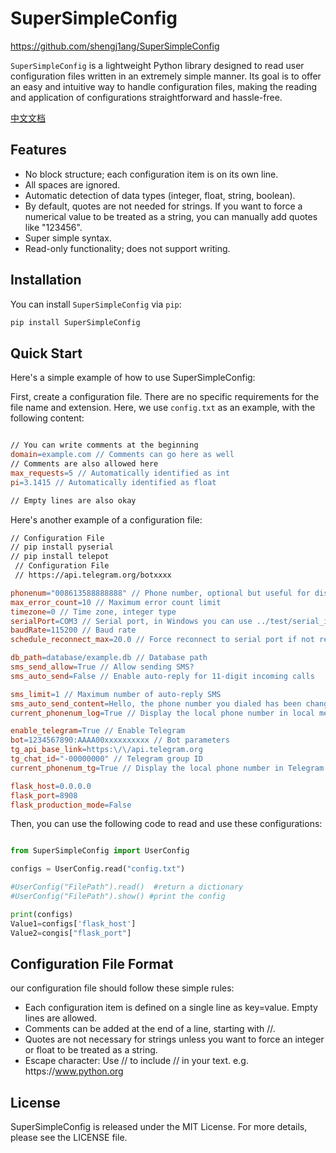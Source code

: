 # SuperSimpleConfig

https://github.com/shengj1ang/SuperSimpleConfig

`SuperSimpleConfig`  is a lightweight Python library designed to read user configuration files written in an extremely simple manner. Its goal is to offer an easy and intuitive way to handle configuration files, making the reading and application of configurations straightforward and hassle-free.

[中文文档](https://github.com/shengj1ang/SuperSimpleConfig/blob/main/README-ZH.md)

## Features

- No block structure; each configuration item is on its own line.
- All spaces are ignored.
- Automatic detection of data types (integer, float, string, boolean).
- By default, quotes are not needed for strings. If you want to force a numerical value to be treated as a string, you can manually add quotes like "123456".
- Super simple syntax.
- Read-only functionality; does not support writing.


## Installation

You can install `SuperSimpleConfig` via `pip`:

```bash
pip install SuperSimpleConfig
```

## Quick Start

Here's a simple example of how to use SuperSimpleConfig:

First, create a configuration file. There are no specific requirements for the file name and extension. Here, we use `config.txt` as an example, with the following content:

```makefile

// You can write comments at the beginning
domain=example.com // Comments can go here as well
// Comments are also allowed here
max_requests=5 // Automatically identified as int
pi=3.1415 // Automatically identified as float

// Empty lines are also okay

```
Here's another example of a configuration file:
```makefile
// Configuration File
// pip install pyserial
// pip install telepot
 // Configuration File
 // https://api.telegram.org/botxxxx

phonenum="008613588888888" // Phone number, optional but useful for distinction in multiple instances.
max_error_count=10 // Maximum error count limit
timezone=0 // Time zone, integer type
serialPort=COM3 // Serial port, in Windows you can use ../test/serial_init.cmd to get it
baudRate=115200 // Baud rate
schedule_reconnect_max=20.0 // Force reconnect to serial port if not refreshed in X seconds

db_path=database/example.db // Database path
sms_send_allow=True // Allow sending SMS?
sms_auto_send=False // Enable auto-reply for 11-digit incoming calls

sms_limit=1 // Maximum number of auto-reply SMS
sms_auto_send_content=Hello, the phone number you dialed has been changed to xxxxx, please contact for any matters. // Content of auto-reply
current_phonenum_log=True // Display the local phone number in local messages?

enable_telegram=True // Enable Telegram
bot=1234567890:AAAA00xxxxxxxxxx // Bot parameters
tg_api_base_link=https:\/\/api.telegram.org
tg_chat_id="-00000000" // Telegram group ID
current_phonenum_tg=True // Display the local phone number in Telegram messages?

flask_host=0.0.0.0
flask_port=8908
flask_production_mode=False


```
Then, you can use the following code to read and use these configurations:

```python

from SuperSimpleConfig import UserConfig

configs = UserConfig.read("config.txt")

#UserConfig("FilePath").read()  #return a dictionary
#UserConfig("FilePath").show() #print the config

print(configs)
Value1=configs['flask_host']
Value2=congis["flask_port"]

```

## Configuration File Format

our configuration file should follow these simple rules:

- Each configuration item is defined on a single line as key=value. Empty lines are allowed.
- Comments can be added at the end of a line, starting with //.
- Quotes are not necessary for strings unless you want to force an integer or float to be treated as a string.
- Escape character: Use \/\/ to include // in your text. e.g. https:\/\/www.python.org


## License
SuperSimpleConfig is released under the MIT License. For more details, please see the LICENSE file.


